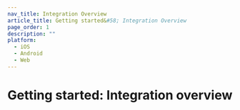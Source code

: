 ```yaml
---
nav_title: Integration Overview
article_title: Getting started&#58; Integration Overview
page_order: 1
description: ""
platform:
  - iOS
  - Android
  - Web
---
```


# Getting started: Integration overview